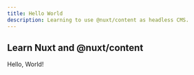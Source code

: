 ```yaml
---
title: Hello World
description: Learning to use @nuxt/content as headless CMS.
---
```


## Learn Nuxt and @nuxt/content

Hello, World!
